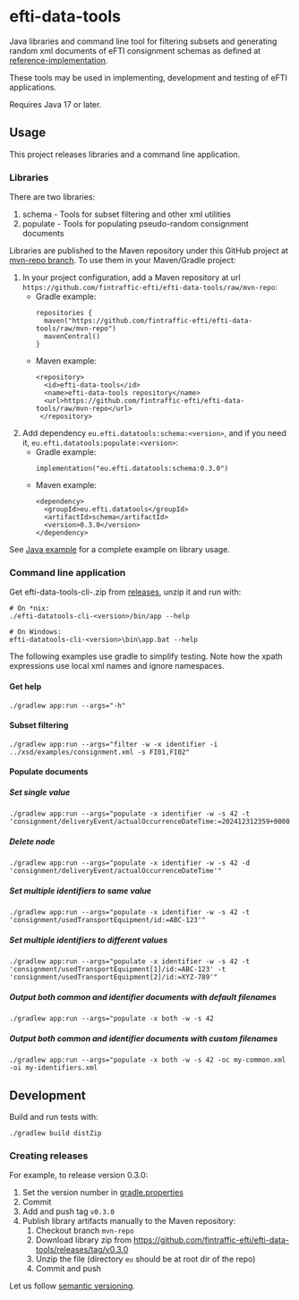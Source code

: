 # efti-data-tools

Java libraries and command line tool for filtering subsets and generating random xml documents of eFTI consignment schemas
as defined at [reference-implementation](https://github.com/fintraffic-efti/reference-implementation/tree/main/schema/xsd).

These tools may be used in implementing, development and testing of eFTI applications.

Requires Java 17 or later.

## Usage

This project releases libraries and a command line application.

### Libraries

There are two libraries:

 1. schema - Tools for subset filtering and other xml utilities
 2. populate - Tools for populating pseudo-random consignment documents

Libraries are published to the Maven repository under this GitHub project at
[mvn-repo branch](https://raw.githubusercontent.com/fintraffic-efti/efti-data-tools/mvn-repo/README.md). To use them in your 
Maven/Gradle project:

 1. In your project configuration, add a Maven repository at url `https://github.com/fintraffic-efti/efti-data-tools/raw/mvn-repo`:
    * Gradle example:
      ```
      repositories {
        maven("https://github.com/fintraffic-efti/efti-data-tools/raw/mvn-repo")
        mavenCentral()
      }
      ```
    * Maven example:
      ```
      <repository>
        <id>efti-data-tools</id>
        <name>efti-data-tools repository</name>
        <url>https://github.com/fintraffic-efti/efti-data-tools/raw/mvn-repo</url>
       </repository>
      ```
 2. Add dependency `eu.efti.datatools:schema:<version>`, and if you need it, `eu.efti.datatools:populate:<version>`:
    * Gradle example:
      ```
      implementation("eu.efti.datatools:schema:0.3.0")
      ```
    * Maven example:
      ```
      <dependency>
        <groupId>eu.efti.datatools</groupId>
        <artifactId>schema</artifactId>
        <version>0.3.0</version>
      </dependency>
      ```

See [Java example](./example/java) for a complete example on library usage.

### Command line application

Get efti-data-tools-cli-<version>.zip from [releases](https://github.com/fintraffic-efti/efti-data-tools/releases), unzip it and run with:
```
# On *nix:
./efti-datatools-cli-<version>/bin/app --help

# On Windows:
efti-datatools-cli-<version>\bin\app.bat --help
```

The following examples use gradle to simplify testing. Note how the xpath expressions use local xml names and ignore namespaces.

#### Get help

```shell
./gradlew app:run --args="-h"
```

#### Subset filtering

```shell
./gradlew app:run --args="filter -w -x identifier -i ../xsd/examples/consignment.xml -s FI01,FI02"
```

#### Populate documents

##### Set single value

```shell
./gradlew app:run --args="populate -x identifier -w -s 42 -t 'consignment/deliveryEvent/actualOccurrenceDateTime:=202412312359+0000'"
```

##### Delete node

```shell
./gradlew app:run --args="populate -x identifier -w -s 42 -d 'consignment/deliveryEvent/actualOccurrenceDateTime'"
```

##### Set multiple identifiers to same value

```shell
./gradlew app:run --args="populate -x identifier -w -s 42 -t 'consignment/usedTransportEquipment/id:=ABC-123'"
```

##### Set multiple identifiers to different values

```shell
./gradlew app:run --args="populate -x identifier -w -s 42 -t 'consignment/usedTransportEquipment[1]/id:=ABC-123' -t 'consignment/usedTransportEquipment[2]/id:=XYZ-789'"
```

##### Output both common and identifier documents with default filenames

```shell
./gradlew app:run --args="populate -x both -w -s 42
```

##### Output both common and identifier documents with custom filenames

```shell
./gradlew app:run --args="populate -x both -w -s 42 -oc my-common.xml -oi my-identifiers.xml
```

## Development

Build and run tests with:
```
./gradlew build distZip
```

### Creating releases

For example, to release version 0.3.0:
1. Set the version number in [gradle.properties](gradle.properties)
2. Commit
3. Add and push tag `v0.3.0`
4. Publish library artifacts manually to the Maven repository:
   1. Checkout branch `mvn-repo`
   2. Download library zip from https://github.com/fintraffic-efti/efti-data-tools/releases/tag/v0.3.0
   3. Unzip the file (directory `eu` should be at root dir of the repo)
   4. Commit and push

Let us follow [semantic versioning](https://semver.org/).
